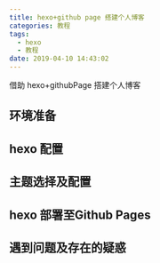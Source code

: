 ```yaml
---
title: hexo+github page 搭建个人博客
categories: 教程
tags:
  - hexo
  - 教程
date: 2019-04-10 14:43:02
---
```


借助 hexo+githubPage 搭建个人博客

<!-- more -->

## 环境准备

## hexo 配置

## 主题选择及配置

## hexo 部署至Github Pages

## 遇到问题及存在的疑惑
